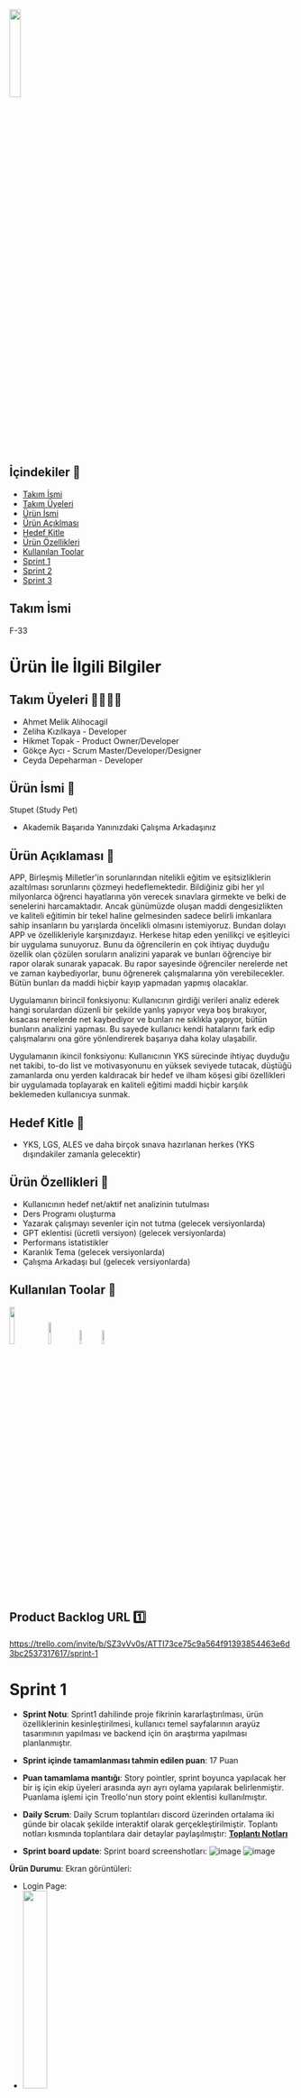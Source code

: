 <img src = "https://github.com/oua-f-33/stupet-study-pet-/assets/77845105/50085601-394d-4857-a2e4-caea7a4b41cd" width=20% height=20%>

## İçindekiler 📝
- [Takım İsmi](#takım-ismi) 
- [Takım Üyeleri](#takım-üyleri)
- [Ürün İsmi](#ürün-ismi)
- [Ürün Açıklması](#ürün-açıklaması)
- [Hedef Kitle](#hedef-kitle)
- [Ürün Özellikleri](#ürün-özellikleri)
- [Kullanılan Toolar](#kullanılan-toolar)
- [Sprint 1](#sprint1)
- [Sprint 2](#sprint2)
- [Sprint 3](#sprint3)

## **Takım İsmi**
F-33

# Ürün İle İlgili Bilgiler

## Takım Üyeleri 👩‍💻👨‍💻
- Ahmet Melik Alihocagil 
- Zeliha Kızılkaya - Developer
- Hikmet Topak - Product Owner/Developer
- Gökçe Aycı - Scrum Master/Developer/Designer
- Ceyda Depeharman - Developer

## Ürün İsmi 🐾
Stupet (Study Pet) 
- Akademik Başarıda Yanınızdaki Çalışma Arkadaşınız
## Ürün Açıklaması 🧠
 APP, Birleşmiş Milletler'in sorunlarından nitelikli eğitim ve eşitsizliklerin azaltılması sorunlarını çözmeyi hedeflemektedir. Bildiğiniz gibi her yıl milyonlarca öğrenci hayatlarına yön verecek sınavlara girmekte ve belki de senelerini harcamaktadır. Ancak günümüzde oluşan maddi dengesizlikten ve kaliteli eğitimin bir tekel haline gelmesinden sadece belirli imkanlara sahip insanların bu yarışlarda öncelikli olmasını istemiyoruz. Bundan dolayı APP ve özellikleriyle karşınızdayız. Herkese hitap eden yenilikçi ve eşitleyici bir uygulama sunuyoruz. Bunu da öğrencilerin en çok ihtiyaç duyduğu özellik olan çözülen soruların analizini yaparak ve bunları öğrenciye bir rapor olarak sunarak yapacak. Bu rapor sayesinde öğrenciler nerelerde net ve zaman kaybediyorlar, bunu öğrenerek çalışmalarına yön verebilecekler. Bütün bunları da maddi hiçbir kayıp yapmadan yapmış olacaklar.

Uygulamanın birincil fonksiyonu: Kullanıcının girdiği verileri analiz ederek hangi sorulardan düzenli bir şekilde yanlış yapıyor veya boş bırakıyor, kısacası nerelerde net kaybediyor ve bunları ne sıklıkla yapıyor, bütün bunların analizini yapması. Bu sayede kullanıcı kendi hatalarını fark edip çalışmalarını ona göre yönlendirerek başarıya daha kolay ulaşabilir.

Uygulamanın ikincil fonksiyonu: Kullanıcının YKS sürecinde ihtiyaç duyduğu net takibi, to-do list ve motivasyonunu en yüksek seviyede tutacak, düştüğü zamanlarda onu yerden kaldıracak bir hedef ve ilham köşesi gibi özellikleri bir uygulamada toplayarak en kaliteli eğitimi maddi hiçbir karşılık beklemeden kullanıcıya sunmak.

## Hedef Kitle 🎯
- YKS, LGS, ALES ve daha birçok sınava hazırlanan herkes
(YKS dışındakiler zamanla gelecektir)

## Ürün Özellikleri 📱
- Kullanıcının hedef net/aktif net analizinin tutulması
- Ders Programı oluşturma
- Yazarak çalışmayı sevenler için not tutma (gelecek versiyonlarda)
- GPT eklentisi (ücretli versiyon) (gelecek versiyonlarda)
- Performans istatistikler
- Karanlık Tema (gelecek versiyonlarda)
- Çalışma Arkadaşı bul (gelecek versiyonlarda)

## Kullanılan Toolar 🔨
<img src="https://github.com/oua-f-33/stupet-study-pet-/assets/77845105/c851f810-5f0e-4249-8e87-86c1b139f507" width="13%" height="13%"> <img src="https://github.com/oua-f-33/stupet-study-pet-/assets/77845105/a2a1ec1b-a43e-4787-87fe-296e5518a071" width="10%" height="10%"> <img src="https://brandslogos.com/wp-content/uploads/images/firebase-logo.png" width="8%" height="8%"><img src="https://github.com/oua-f-33/stupet-study-pet-/assets/77845105/db4f6f20-3983-418b-be90-86ad2826e569" width="8%" height="8%">

## Product Backlog URL 1️⃣
https://trello.com/invite/b/SZ3vVv0s/ATTI73ce75c9a564f91393854463e6d3bc2537317617/sprint-1
# Sprint 1
- **Sprint Notu**: Sprint1 dahilinde proje fikrinin kararlaştırılması, ürün özelliklerinin kesinleştirilmesi, kullanıcı temel sayfalarının arayüz tasarımının yapılması ve backend için ön araştırma yapılması planlanmıştır.
  
- **Sprint içinde tamamlanması tahmin edilen puan**: 17 Puan

- **Puan tamamlama mantığı**: Story pointler, sprint boyunca yapılacak her bir iş için ekip üyeleri arasında ayrı ayrı oylama yapılarak belirlenmiştir. Puanlama işlemi için Treollo'nun story point eklentisi kullanılmıştır.
  
- **Daily Scrum**: Daily Scrum toplantıları discord üzerinden ortalama iki günde bir olacak şekilde interaktif olarak gerçekleştirilmiştir. Toplantı notları kısmında toplantılara dair detaylar paylaşılmıştır: **[Toplantı Notları](https://docs.google.com/document/d/1GLPzij74af6KO64UVuXZnkMik6LS6BBCPYart3XEXPg/edit?usp=sharing)**

- **Sprint board update**: Sprint board screenshotları:
  ![image](https://github.com/oua-f-33/proje/assets/77845105/f96bd3cb-49ef-4d0a-b384-ffafca41d84f)
  ![image](https://github.com/oua-f-33/proje/assets/77845105/d8947bad-58ea-4555-b131-290b179679a5)

**Ürün Durumu**: Ekran görüntüleri:

- Login Page:
 - <img src = "https://github.com/oua-f-33/proje/assets/77845105/381b6066-7207-4d28-bc7d-51f35f05ab9f" width=30% height=30%>
- Regiter Page:
 - <img src = "https://github.com/oua-f-33/proje/assets/77845105/f61fabec-3d1b-4208-970f-01264684af1a" width=30% height=30%>
- Home Page:
 - <img src = "https://github.com/oua-f-33/proje/assets/77845105/fb6ae885-e904-4be4-a541-699b17d8e29b" width=30% height=30%>
- Home Page pop-up:
 - <img src = "https://github.com/oua-f-33/proje/assets/77845105/24cceb24-38e7-4cda-a160-d3a208929fef" width=30% height=30%>
- Analiz Page:
 - <img src = "https://github.com/oua-f-33/proje/assets/77845105/06a5425a-41f3-4f36-aafe-3a68a1ff8fbd" width=30% height=30%>
- Analiz Page1:
 - <img src = "https://github.com/oua-f-33/proje/assets/77845105/b7129912-8533-48eb-ba31-13f8bd56bd69" width=30% height=30%>
- Analiz Page2:
 - <img src = "https://github.com/oua-f-33/proje/assets/77845105/096a833c-fc47-4537-81c7-665799c315fa" width=30% height=30%>
- Profile Page:
- <img src = "https://github.com/oua-f-33/proje/assets/77845105/0b2996f6-0b84-49d2-a436-224b2f66005b" width=30% height=30%>
- Profile Page Tasarım2:
 - <img src = "https://github.com/oua-f-33/proje/assets/77845105/23cd6744-0c34-4dba-a785-c14aeb3e672a" width=30% height=30%>
- Edit Profile Page:
 -  <img src = "https://github.com/oua-f-33/proje/assets/77845105/a75046a3-9cbd-4c57-83ab-f0b675a77866" width=30% height=30%>

**Not**: Profile Page ve Profile Page Tasarım2 birleştirilerek yeni bir profil page oluşturulacaktır.

- **Sprint Review**: 
Alınan kararlar: Kullanıcı temel sayfalarının tasarımları oluşturulmuş, firebase ve gpt eklentisi için ön araştırma yapılarak ürünün genel gereksinimleri tespit edilmiştir
  - Sprint Review katılımcıları:
   - Ahmet Melik Alihocagil
   - Zeliha Kızılkaya
   - Hikmet Topak 
   - Gökçe Aycı 
   - Ceyda Depeharman

- **Sprint Retrospective:**
  - Sprint1'in ekibin büyük çoğunluğunun final haftasına denk gelmesi ekibi ve işleyisi biraz yavaşlattı bu açığı kapatatabilmek adına sonraki sprintlerde herkesin daha aktif olması beklenmektedir.
  - Ekip üyelerince bir çok farklı ve orijinal proje fikir ortaya atıldı, proje fikirlerinin çok ve uygulanabilir olmaları karar vermeyi ve brainstorming sürecinin uzamasına sebep oldu, bu süreç daha kısa tutulmalıydı.
  - Genel anlamda ekibin biribiriyle iletişimi, bilgi alışverişi ve farklı fikirlere açık olması her ekip üyesi için olumlu noktalardan biri olduğu tespit edildi ve ilerleyen süreç boyunca bu durumunun devam etmesi beklenmektedir.

- **Burndown Chart:**
 <img src = "https://github.com/oua-f-33/proje/assets/77845105/8a7687f8-2ef2-4c36-8c7f-91a719088a9a" width=50% height=50%>
 
## Product Backlog URL 2️⃣
https://trello.com/b/lzoQIuuL/f33-sprint-2

# Sprint 2
- **Sprint Notu**: Sprint2 dahilinde projenin UI kodlarının yazılması planlanmaktadır.
  
- **Sprint içinde tamamlanması tahmin edilen puan**: 36 Puan

- **Puan tamamlama mantığı**: Story pointler, sprint boyunca yapılacak her bir iş için product owner tarafından belirlenmiştir. Puanlama işlemi için Treollo'nun story point eklentisi kullanılmıştır.
  
- **Daily Scrum**: Daily Scrum toplantıları discord ve whatsapp üzerinden gerçekleştirilmiştir. Whatsapp da alınan önemli kararların ekran görüntüleri toplantı notlarına eklenmiştir.. Toplantı notları kısmında toplantılara dair detaylar paylaşılmıştır: **[Toplantı Notları](https://docs.google.com/document/d/1GLPzij74af6KO64UVuXZnkMik6LS6BBCPYart3XEXPg/edit?usp=sharing)**

- **Sprint board update**: Sprint board screenshotları:
 ![image](https://github.com/oua-f-33/proje/assets/77845105/fc623fd2-290f-412c-afda-e40e65319f65)


**Ürün Durumu**: Ekran görüntüleri:

- Login Page:
 - <img src = "https://github.com/oua-f-33/proje/assets/77845105/c867b2ef-38c7-48ab-af83-fa41195ece5d" width=30% height=30%>
- Regiter Page:
 - <img src = "https://github.com/oua-f-33/proje/assets/77845105/d62a0165-e117-4a10-8887-7bfd2365eab5" width=30% height=30%>
- Home Page:
 - <img src = "https://github.com/oua-f-33/proje/assets/77845105/26bc4020-cc87-49b8-9692-c8ee44af5540" width=30% height=30%>
- Home Page pop-up:
 - <img src = " " width=30% height=30%>
- Analiz Page:
 - <img src = " " width=30% height=30%>
- Analiz Page1:
 - <img src = " " width=30% height=30%>
- Analiz Page2:
 - <img src = " " width=30% height=30%>
- Profile Page:
- <img src = " " width=30% height=30%>
- Profile Page Tasarım2:
 - <img src = " " width=30% height=30%>
- Edit Profile Page:
 -  <img src = " " width=30% height=30%>
 
- **Sprint Review**: 
Alınan kararlar: Kullanıcı temel sayfalarının UI kodlamasının yapılması planlanmış fakat bazı aksaklıklardan dolayı sadece home page, login page ve register page'in UI kodlaması tamamlanmış, profil page için UI güncellenmesi yapılmış ve  backend üzerine tartışılmıştır.
  - Sprint Review katılımcıları:
   - Ahmet Melik Alihocagil
   - Zeliha Kızılkaya
   - Hikmet Topak 
   - Gökçe Aycı 
   - Ceyda Depeharman

- **Sprint Retrospective:**
  - Sprint2 için gerek bayram tatili gerek ekip üyelerinin final/bütünleme sınavları sebebiyle interaktif toplantılar aksamış dolayısıyla projenin ilerleyişi de olumsuz etkilemmiştir. Gelecek sprint için ekip üyelerinin daha aktif olması beklenmektedir.
  - Daha hızlı kararlar alabilmek ve hızlı bir şekilde ilerleyebilmek adına ekip üyelerinin mesajlara olabildiğince kısa sürede cevap vermesi beklenmektedir.

- **Burndown Chart:**
 <img src = "https://github.com/oua-f-33/proje/assets/77845105/8d2107c9-7a3a-423c-b44e-4b5cc83968f2" width=50% height=50%>

## Product Backlog URL 3️⃣
https://trello.com/b/4nUZifWG/f33-sprint-3

# Sprint 3
- **Sprint Notu**: Sprint3 dahilinde projenin teslim edilebilir hale gelmesi planlanmaktadır.
  
- **Sprint içinde tamamlanması tahmin edilen puan**: 168 Puan

- **Puan tamamlama mantığı**: Story pointler, sprint boyunca yapılacak her bir iş için product owner tarafından belirlenmiştir. Puanlama işlemi için Treollo'nun story point eklentisi kullanılmıştır.
  
- **Daily Scrum**: Daily Scrum toplantıları discord ve whatsapp üzerinden gerçekleştirilmiştir. Whatsapp da alınan önemli kararların ekran görüntüleri toplantı notlarına eklenmiştir.. Toplantı notları kısmında toplantılara dair detaylar paylaşılmıştır: **[Toplantı Notları](https://docs.google.com/document/d/1GLPzij74af6KO64UVuXZnkMik6LS6BBCPYart3XEXPg/edit#heading=h.a9q1kvaujrzy)**

- **Sprint board update**: Sprint board screenshotları:
  ![image](https://github.com/oua-f-33/stupet-study-pet-/assets/77845105/4b79b7a2-a1d9-4c38-9612-e2daeb8ffb60)
  ![image](https://github.com/oua-f-33/stupet-study-pet-/assets/77845105/9b0fc91b-397d-45d7-b6ab-d3851ddad60a)
  ![image](https://github.com/oua-f-33/stupet-study-pet-/assets/77845105/c4508c2b-79ad-4327-b8a8-91810c330415)
  ![image](https://github.com/oua-f-33/stupet-study-pet-/assets/77845105/43cc4032-d60b-4eb8-bade-38a7d48e7de2)
  ![image](https://github.com/oua-f-33/stupet-study-pet-/assets/77845105/b2906de4-85c8-4f79-b558-2a159bcb0d65)

**Ürün Durumu**: Ekran görüntüleri:

- Onboarding Page:
 - <img src = "https://github.com/oua-f-33/stupet-study-pet-/assets/77845105/417ca05b-4977-41e4-a4eb-564f066cc533" width=30% height=30%>
- Login Page:
 - <img src = "https://github.com/oua-f-33/stupet-study-pet-/assets/77845105/2c7153a5-f107-4d9e-b0c1-31d5ce68dcb3" width=30% height=30%>
- Regiter Page:
 - <img src = "https://github.com/oua-f-33/stupet-study-pet-/assets/77845105/a6779364-c050-4a51-ab6b-2ded4b0c1215" width=30% height=30%>
- Home Page:
 - <img src = "https://github.com/oua-f-33/stupet-study-pet-/assets/77845105/012083e0-e835-4173-86fc-d356521f430d" width=30% height=30%>
 - Splash Screen:
  - Video için resmin üzerine tıklayın 
  - [<img src="https://github.com/oua-f-33/stupet-study-pet-/assets/77845105/143e6a89-ba6b-4829-8acb-ea6e0137221c" width="30%">](https://youtube.com/shorts/LD8JB3vxiY4 "Now in Android: 55")
- Analiz Page:
 - <img src = "https://github.com/oua-f-33/stupet-study-pet-/assets/77845105/fdc1c71f-e9a2-46ac-b029-9e703460337b" width=30% height=30%>
- Analiz Page1:
 - <img src = "https://github.com/oua-f-33/stupet-study-pet-/assets/77845105/6c0bdfdf-f4ee-4e00-882a-ccf50badd8eb" width=30% height=30%>
- Analiz Page2:
 - <img src = " " width=30% height=30%>
 - To-do Page:
 - <img src = "https://github.com/oua-f-33/stupet-study-pet-/assets/77845105/147e5a75-3373-4f20-90ed-36be5c0d391b" width=30% height=30%>
 - Geri Sayım Page:
 - <img src = "https://github.com/oua-f-33/stupet-study-pet-/assets/77845105/4328600b-0084-4361-a11d-f507e8d76967" width=30% height=30%>
 - Deneme Verileri:
 - <img src = "https://github.com/oua-f-33/stupet-study-pet-/assets/77845105/7cacd6ae-495e-4d7e-83c4-787cfccb063d" width=30% height=30%>
 - Deneme Verileri 2:
 - <img src = "https://github.com/oua-f-33/stupet-study-pet-/assets/77845105/3f39696d-8b9e-4070-ba79-54261cdf613e" width=30% height=30%>
 - Deneme Verileri 3:
- <img src = "https://github.com/oua-f-33/stupet-study-pet-/assets/77845105/34412795-d9da-4a6b-8c99-64dc8e3ca573" width=30% height=30%>
- Profile Page:
- <img src = "https://github.com/oua-f-33/stupet-study-pet-/assets/77845105/3689feac-b259-42bc-a1ed-4bed4882893f" width=30% height=30%>
- Edit Profile Page:
 -  <img src = "https://github.com/oua-f-33/stupet-study-pet-/assets/77845105/969936ad-6b48-4f69-b57b-2f7c185dcfcc" width=30% height=30%>

- **Sprint Review**: 
Alınan kararlar: Uygulamanın son hali gözden geçirilerek ufak tasarımsal düzenlemeler yapılmaya ve 18 Temmuz'a kadar uygulama videosunun hazırlanmasına karar verilmiştir
  - Sprint Review katılımcıları:
   - Zeliha Kızılkaya
   - Hikmet Topak 
   - Gökçe Aycı 
   - Ceyda Depeharman

- **Sprint Retrospective:**
  - Sprint3 ve bootcamp dahilindeki çalışmalarından dolayı ekip arkadaşlarıma teşekkür ediyorum. Gelecek projelerde başarılar diliyorum. 

- **Burndown Chart:**
 <img src = "https://github.com/oua-f-33/stupet-study-pet-/assets/77845105/5de629bd-1ebc-40f8-bbc6-0e4e70fec937" width=50% height=50%>

